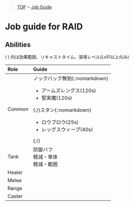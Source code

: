 > [TOP](../README.md) > [Job Guide](./README.md)

# Job guide for RAID

## Abilities

( ) 内は効果範囲、リキャストタイム、習得レベル(Lv51以上のみ)

| Role | Guide |
| :-- | :-- |
| Common | ノックバック無効{::nomarkdown}<ul><li>アームズレングス(120s)</li><li>堅実魔(120s)</li></ul>{:/}スタン{::nomarkdown}<ul><li>ロウブロウ(25s)</li><li>レッグスウィープ(40s)</li></ul>{:/} |
| Tank | 防御バフ<br>軽減・単体<br>軽減・範囲 |
| Healer | |
| Melee | |
| Range | |
| Caster | |
